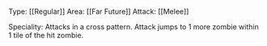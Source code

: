 Type: [[Regular]]
Area: [[Far Future]]
Attack: [[Melee]]

Speciality: Attacks in a cross pattern. Attack jumps to 1 more zombie within 1 tile of the hit zombie.
